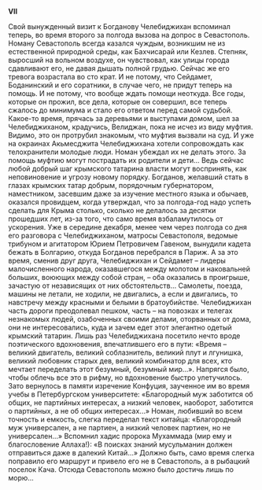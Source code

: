 **VII**


Свой вынужденный визит к Богданову Челебиджихан вспоминал теперь, во время второго за полгода вызова на допрос в Севастополь.
Номану Севастополь всегда казался чуждым, возникшим не из естественной природной среды, как Бахчисарай или Кезлев. Степняк, выросший на вольном воздухе, он чувствовал, как улицы города сдавливают его, не давая дышать полной грудью.
Сейчас же его тревога возрастала во сто крат. И не потому, что Сейдамет, Боданинский и его соратники, в случае чего, не придут теперь на помощь. И не потому, что вообще ждать помощи неоткуда. Все годы, которые он прожил, все дела, которые он совершил, все теперь сжалось до минимума и стало его ответом перед самой судьбой.
Какое-то время, прячась за деревьями и выступами домом, шел за Челебиджиханом, крадучись, Велиджан, пока не исчез из виду муфтия. Видимо, это он протрубил знакомым, что муфтия вызвали на суд. И уже на окраинах Акьмесджита Челебиджихана хотели сопровождать как телохранители молодые люди. Номан убеждал их не делать этого. За помощь муфтию могут пострадать их родители и дети... Ведь сейчас любой добрый шаг крымского татарина власти могут воспринять, как неповиновение и угрозу новому порядку.
Богданов, желавший стать в глазах крымских татар добрым, порядочным губернатором, наместником, засевшим даже за изучение местного языка и обычаев, оказался провидцем, когда утверждал, что за полгода-год надо успеть сделать для Крыма столько, сколько не делалось за десятки прошедших лет, из-за того, что само время взбаламутилось от ускорения. Уже в середине декабря, менее чем через полгода со дня его разговора с Челебиджиханом, матросы Севастополя, ведомые трибуном и агитатором Юрием Петровичем Гавеном, вынудили кадета бежать в Болгарию, откуда Богданов перебрался в Париж.
А за это время, сменив друг друга, Челебиджихан и Сейдамет – лидеры малочисленного народа, оказавшегося между молотом и наковальней больших, воюющих между собой стран, – оба оказались в проигрыше, зачастую от независящих от них обстоятельств...
Самолеты, поезда, машины не летали, не ходили, не двигались, а если и двигались, то навстречу между красными и белыми в братоубийстве.
Челебиджихан часть дороги преодолевал пешком, часть – на повозках и телегах незнакомых людей, озабоченных своими делами, оторванных от дома, они не интересовались, куда и зачем едет этот элегантно одетый крымский татарин.
Лишь раз Челебиджихана посетило нечто вроде поэтического вдохновения, впечатлившего его в пути: «Время – великий двигатель, великий соблазнитель, великий плут и лгунишка, великий любовник старых дев, великий комбинатор для всех, кто мечтает переделать этот безумный, безумный мир...». Напрягся было, чтобы облечь все это в рифму, но вдохновение быстро улетучилось. Зато вернулось в памяти изречение Конфуция, заученное им во время учебы в Петербургском университете: «Благородный муж заботится об общих, не партийных интересах, а низкий человек, наоборот, заботится о партийных, а не об общих интересах...» Номан, любивший во всем точность и емкость, слегка переделал текст китайца: «Благородный муж универсален, а не партиен, а низкий человек партиен, но не универсален...»
Вспомнил хадис пророка Мухаммада (мир ему и благословение Аллаха!): «В поисках знаний мусульманин должен отправиться даже в далекий Китай...»
Должно быть, само время слегка поправило его маршрут и привело его не в Севастополь, а в рыбацкий поселок Кача. Отсюда Севастополь можно было достичь лишь по морю...

